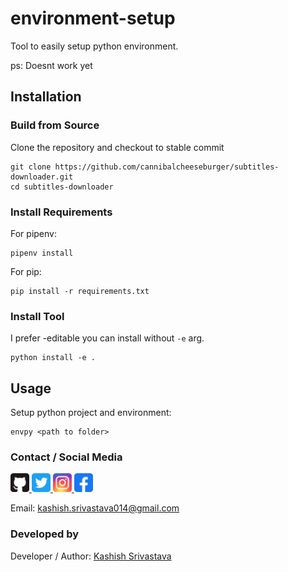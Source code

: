 
# environment-setup

Tool to easily setup python environment. 

ps: Doesnt work yet 

## Installation

### Build from Source

Clone the repository and checkout to stable commit

```
git clone https://github.com/cannibalcheeseburger/subtitles-downloader.git
cd subtitles-downloader
```

### Install Requirements

For pipenv:
```
pipenv install
```
For pip:
```
pip install -r requirements.txt
```

### Install Tool

I prefer -editable you can install without `-e` arg.

```
python install -e .
```

## Usage

Setup python project and environment:

```
envpy <path to folder>
```

### Contact / Social Media

<a href = "https://www.github.com/cannibalcheeseburger/">
    <img src = "https://raw.githubusercontent.com/edent/SuperTinyIcons/master/images/svg/github.svg"  width="30" height="30">
</a>
 
<a href = "https://www.twitter.com/cannibalcheese/">
    <img src = "https://raw.githubusercontent.com/edent/SuperTinyIcons/master/images/svg/twitter.svg"  width="30" height="30">
</a>

<a href = "https://www.instagram.com/cannibalcheeseburger/">
    <img src = "https://raw.githubusercontent.com/edent/SuperTinyIcons/master/images/svg/instagram.svg"  width="30" height="30">
</a>

<a href = "https://www.facebook.com/kashish.srivastava.351/">
    <img src = "https://raw.githubusercontent.com/edent/SuperTinyIcons/master/images/svg/facebook.svg"  width="30" height="30">
</a>

Email: kashish.srivastava014@gmail.com
### Developed by

Developer / Author: [Kashish Srivastava](https://github.com/cannibalcheeseburger/)


